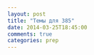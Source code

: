 ```yaml
---
layout: post
title: "Темы для 385"
date: 2014-03-25T18:45:00
comments: true
categories: prep 
---
```

